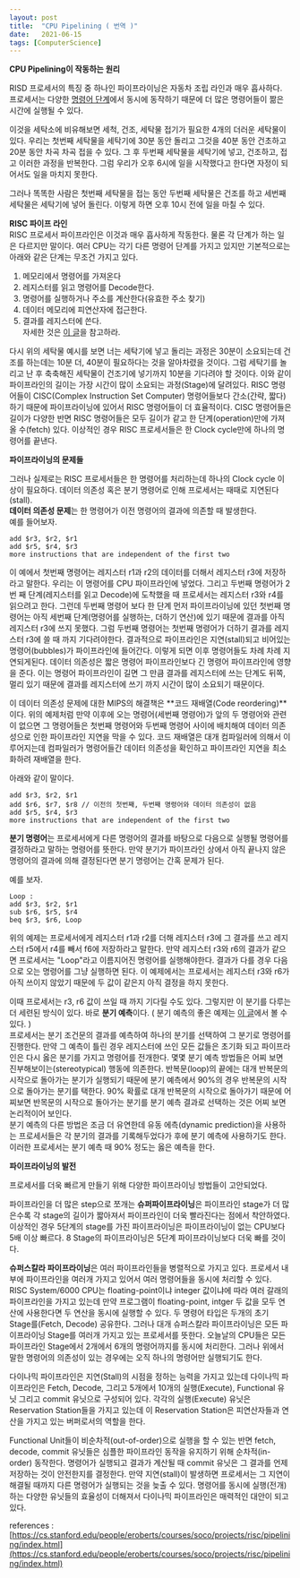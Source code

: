```yaml
---
layout: post
title:  "CPU Pipelining ( 번역 )"
date:   2021-06-15
tags: [ComputerScience]
---
```


**CPU Pipelining이 작동하는 원리**        

RISD 프로세서의 특징 중 하나인 파이프라이닝은 자동차 조립 라인과 매우 흡사하다.         
프로세서는 다양한 [명령어 단계](https://sungjjinkang.github.io/fetch_decode_execution)에서 동시에 동작하기 때문에 더 많은 명령어들이 짦은 시간에 실행될 수 있다.     

이것을 세탁소에 비유해보면 세척, 건조, 세탁물 접기가 필요한 4개의 더러운 세탁물이 있다. 우리는 첫번째 세탁물을 세탁기에 30분 동안 돌리고 그것을 40분 동안 건초하고 20분 동안 차곡 차곡 접을 수 있다. 그 후 두번째 세탁물을 세탁기에 넣고, 건조하고, 접고 이러한 과정을 반복한다. 그럼 우리가 오후 6시에 일을 시작했다고 한다면 자정이 되어서도 일을 마치지 못한다.      

그러나 똑똑한 사람은 첫번째 세탁물을 접는 동안 두번째 세탁물은 건조를 하고 세번째 세탁물은 세탁기에 넣어 돌린다. 이렇게 하면 오후 10시 전에 일을 마칠 수 있다.        

**RISC 파이프 라인**              
RISC 프로세서 파이프라인은 이것과 매우 흡사하게 작동한다. 물론 각 단계가 하는 일은 다르지만 말이다. 여러 CPU는 각기 다른 명령어 단계를 가지고 있지만 기본적으로는 아래와 같은 단계는 무조건 가지고 있다.          
1. 메모리에서 명령어를 가져온다         
2. 레지스터를 읽고 명령어를 Decode한다.     
3. 명령어를 실행하거나 주소를 계산한다(유효한 주소 찾기)        
4. 데이터 메모리에 피연산자에 접근한다.       
5. 결과를 레지스터에 쓴다.       
자세한 것은 [이 글](https://sungjjinkang.github.io/fetch_decode_execution)을 참고하라.       

다시 위의 세탁물 예시를 보면 너는 세탁기에 넣고 돌리는 과정은 30분이 소요되는데 건조를 하는데는 10분 더, 40분이 필요하다는 것을 알아차렸을 것이다. 그럼 세탁기를 놀리고 난 후 축축해진 세탁물이 건조기에 넣기까지 10분을 기다려야 할 것이다. 이와 같이 파이프라인의 길이는 가장 시간이 많이 소요되는 과정(Stage)에 달려있다. RISC 명령어들이 CISC(Complex Instruction Set Computer) 명령어들보다 간소(간략, 짧다)하기 때문에 파이프라이닝에 있어서 RISC 명령어들이 더 효율적이다. CISC 명령어들은 길이가 다양한 반면 RISC 명령어들은 모두 길이가 같고 한 단계(operation)만에 가져올 수(fetch) 있다. 이상적인 경우 RISC 프로세서들은 한 Clock cycle만에 하나의 명령어를 끝낸다.              

**파이프라이닝의 문제들**           

그러나 실제로는 RISC 프로세서들은 한 명령어를 처리하는데 하나의 Clock cycle 이상이 필요하다. 데이터 의존성 혹은 분기 명령어로 인해 프로세서는 때때로 지연된다(stall).       
**데이터 의존성 문제**는 한 명령어가 이전 명령어의 결과에 의존할 때 발생한다.      
예를 들어보자.   
```     
add $r3, $r2, $r1
add $r5, $r4, $r3
more instructions that are independent of the first two
```
이 예에서 첫번째 명령어는 레지스터 r1과 r2의 데이터를 더해서 레지스터 r3에 저장하라고 말한다. 우리는 이 명령어를 CPU 파이프라인에 넣었다. 그리고 두번째 명령어가 2번 째 단계(레지스터를 읽고 Decode)에 도착했을 때 프로세서는 레지스터 r3와 r4를 읽으려고 한다. 그런데 두번째 명령어 보다 한 단계 먼저 파이프라이닝에 있던 첫번째 명령어는 아직 세번째 단계(명령어를 실행하는, 더하기 연산)에 있기 때문에 결과를 아직 레지스터 r3에 쓰지 못했다. 그럼 두번째 명령어는 첫번째 명령어가 더하기 결과를 레지스터 r3에 쓸 때 까지 기다려야한다. 결과적으로 파이프라인은 지연(stall)되고 비어있는 명령어(bubbles)가 파이프라인에 들어간다. 이렇게 되면 이후 명령어들도 차례 차례 지연되게된다.  데이터 의존성은 짧은 명령어 파이프라인보다 긴 명령어 파이프라인에 영향을 준다. 이는 명령어 파이프라인이 길면 그 만큼 결과를 레지스터에 쓰는 단계도 뒤쪽, 멀리 있기 때문에 결과를 레지스터에 쓰기 까지 시간이 많이 소요되기 때문이다.         

이 데이터 의존성 문제에 대한 MIPS의 해결책은 **코드 재배열(Code reordering)**이다. 위의 예제처럼 만약 이후에 오는 명령어(세번째 명령어)가 앞의 두 명령어와 관련이 없으면 그 명령어들은 첫번째 명령어와 두번째 명령어 사이에 배치해여 데이터 의존성으로 인한 파이프라인 지연을 막을 수 있다. 코드 재배열은 대개 컴파일러에 의해서 이루어지는데 컴파일러가 명령어들간 데이터 의존성을 확인하고 파이프라인 지연을 최소화하려 재배열을 한다.     

아래와 같이 말이다.   
```     
add $r3, $r2, $r1
add $r6, $r7, $r8 // 이전의 첫번째, 두번째 명령어와 데이터 의존성이 없음
add $r5, $r4, $r3
more instructions that are independent of the first two
```

**분기 명령어**는 프로세서에게 다른 명령어의 결과를 바탕으로 다음으로 실행될 명령어를 결정하라고 말하는 명령어를 뜻한다. 만약 분기가 파이프라인 상에서 아직 끝나지 않은 명령어의 결과에 의해 결정된다면 분기 명령어는 간혹 문제가 된다.     

예를 보자.
```       
Loop :
add $r3, $r2, $r1
sub $r6, $r5, $r4
beq $r3, $r6, Loop
```

위의 예제는 프로세서에게 레지스터 r1과 r2를 더해 레지스터 r3에 그 결과를 쓰고 레지스터 r5에서 r4를 빼서 f6에 저장하라고 말한다. 만약 레지스터 r3와 r6의 결과가 같으면 프로세서는 "Loop"라고 이름지어진 명령어를 실행해야한다. 결과가 다를 경우 다음으로 오는 명령어를 그냥 실행하면 된다. 이 예제에서는 프로세서는 레지스터 r3와 r6가 아직 쓰이지 않았기 때문에 두 값이 같은지 아직 결정을 하지 못한다.    

이때 프로세서는 r3, r6 값이 쓰일 때 까지 기다릴 수도 있다. 그렇지만 이 분기를 다루는 더 세련된 방식이 있다. 바로 **분기 예측**이다. ( 분기 예측의 좋은 예제는 [이 글](https://sungjjinkang.github.io/branchprediction)에서 볼 수 있다. )      
프로세서는 분기 조건문의 결과를 예측하여 하나의 분기를 선택하여 그 분기로 명령어를 진행한다. 만약 그 예측이 틀린 경우 레지스터에 쓰인 모든 값들은 초기화 되고 파이프라인은 다시 옳은 분기를 가지고 명령어를 전개한다. 몇몇 분기 예측 방법들은 어찌 보면 진부해보이는(stereotypical) 행동에 의존한다. 반복문(loop)의 끝에는 대개 반복문의 시작으로 돌아가는 분기가 실행되기 때문에 분기 예측에서 90%의 경우 반복문의 시작으로 돌아가는 분기를 택한다. 90% 확률로 대개 반복문의 시작으로 돌아가기 때문에 어찌보면 반목문의 시작으로 돌아가는 분기를 분기 예측 결과로 선택하는 것은 어찌 보면 논리적이어 보인다.     
분기 예측의 다른 방법은 조금 더 유연한데 유동 에측(dynamic prediction)을 사용하는 프로세서들은 각 분기의 결과를 기록해두었다가 후에 분기 예측에 사용하기도 한다. 이러한 프로세서는 분기 예측 때 90% 정도는 옳은 예측을 한다.      

**파이프라이닝의 발전**

프로세서를 더욱 빠르게 만들기 위해 다양한 파이프라이닝 방법들이 고안되었다.       

파이프라인을 더 많은 step으로 쪼개는 **슈퍼파이프라이닝**은 파이프라인 stage가 더 많은수록 각 stage의 길이가 짧아져서 파이프라인이 더욱 빨라진다는 점에서 착안하였다. 이상적인 경우 5단계의 stage를 가진 파이프라이닝은 파이프라이닝이 없는 CPU보다 5배 이상 빠르다. 8 Stage의 파이프라이닝은 5단계 파이프라이닝보다 더욱 빠를 것이다.          

**슈퍼스칼라 파이프라이닝**은 여러 파이프라인들을 병렬적으로 가지고 있다. 프로세서 내부에 파이프라인을 여러개 가지고 있어서 여러 명령어들을 동시에 처리할 수 있다. RISC System/6000 CPU는 floating-point이냐 integer 값이냐에 따라 여러 갈래의 파이프라인을 가지고 있는데 만약 프로그램이 floating-point, intger 두 값을 모두 연산에 사용한다면 두 연산을 동시에 실행할 수 있다. 두 명령어 타입은 두개의 초기 Stage를(Fetch, Decode) 공유한다. 그러나 대개 슈퍼스칼라 파이프라이닝은 모든 파이프라이닝 Stage를 여러개 가지고 있는 프로세서를 뜻한다. 오늘날의 CPU들은 모든 파이프라인 Stage에서 2개에서 6개의 명령어까지를 동시에 처리한다. 그러나 위에서 말한 명령어의 의존성이 있는 경우에는 오직 하나의 명령어만 실행되기도 한다.         

다이나믹 파이프라인은 지연(Stall)의 시점을 정하는 능력을 가지고 있는데 다이나믹 파이프라인은 Fetch, Decode, 그리고 5개에서 10개의 실행(Execute), Functional 유닛 그리고 commit 유닛으로 구성되어 있다. 각각의 실행(Execute) 유닛은 Reservation Station들을 가지고 있는데 이 Reservation Station은 피연산자들과 연산을 가지고 있는 버퍼로서의 역할을 한다.     

Functional Unit들이 비순차적(out-of-order)으로 실행을 할 수 있는 반면 fetch, decode, commit 유닛들은 심플한 파이프라인 동작을 유지하기 위해 순차적(in-order) 동작한다. 명령어가 실행되고 결과가 계산될 때 commit 유닛은 그 결과를 언제 저장하는 것이 안전한지를 결정한다. 만약 지연(stall)이 발생하면 프로세서는 그 지연이 해결될 때까지 다른 명령어가 실행되는 것을 늦출 수 있다. 명령어를 동시에 실행(전개)하는 다양한 유닛들의 효율성이 더해져서 다이나믹 파이프라인은 매력적인 대안이 되고 있다.                


references : [https://cs.stanford.edu/people/eroberts/courses/soco/projects/risc/pipelining/index.html](https://cs.stanford.edu/people/eroberts/courses/soco/projects/risc/pipelining/index.html)
